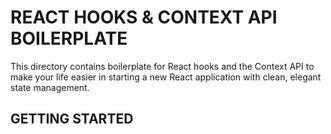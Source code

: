# REACT HOOKS & CONTEXT API BOILERPLATE

This directory contains boilerplate for React hooks and the Context API to make your life easier in starting a new React application with clean, elegant state management.

## GETTING STARTED
